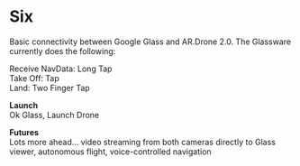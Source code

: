 Six
===
Basic connectivity between Google Glass and AR.Drone 2.0.  The Glassware currently does the following:

Receive NavData: Long Tap<BR>
Take Off: Tap<BR>
Land: Two Finger Tap<BR>

<B>Launch</B><BR>
Ok Glass, Launch Drone

<B>Futures</B><BR>
Lots more ahead... video streaming from both cameras directly to Glass viewer, autonomous flight, voice-controlled navigation
